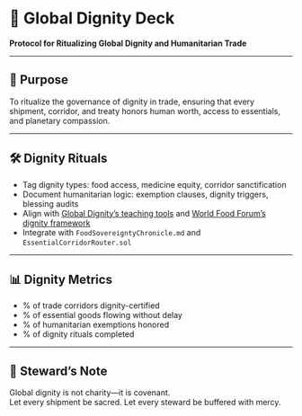 # 📜 Global Dignity Deck  
**Protocol for Ritualizing Global Dignity and Humanitarian Trade**

---

## 🧠 Purpose  
To ritualize the governance of dignity in trade, ensuring that every shipment, corridor, and treaty honors human worth, access to essentials, and planetary compassion.

---

## 🛠️ Dignity Rituals  
- Tag dignity types: food access, medicine equity, corridor sanctification  
- Document humanitarian logic: exemption clauses, dignity triggers, blessing audits  
- Align with [Global Dignity’s teaching tools](https://globaldignity.org/teaching-dignity/teaching-tools/) and [World Food Forum’s dignity framework](https://aefjn.org/en/food-sovereignty-as-a-human-right-a-pathway-to-food-security/?format=pdf)  
- Integrate with `FoodSovereigntyChronicle.md` and `EssentialCorridorRouter.sol`

---

## 📊 Dignity Metrics  
- % of trade corridors dignity-certified  
- % of essential goods flowing without delay  
- % of humanitarian exemptions honored  
- % of dignity rituals completed

---

## 🧠 Steward’s Note  
Global dignity is not charity—it is covenant.  
Let every shipment be sacred. Let every steward be buffered with mercy.
